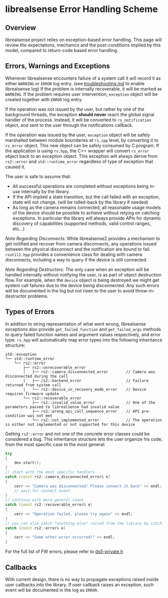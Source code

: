 # librealsense Error Handling Scheme

## Overview
librealsense project relies on exception-based error handling. This page will review the expectations, mechanics and the post-conditions implied by this model, compared to return-code based error handling.

## Errors, Warnings and Exceptions
Whenever librealsense encounters failure of a system call it will record it as either `WARNING` or `ERROR` log entry. (see [troubleshooting.md](./troubleshooting.md) to enable librealsense log) If the problem is internally recoverable, it will be marked as `WARNING`. If the problem requires user intervention, `exception` object will be created together with `ERROR` log entry.

If the operation was not issued by the user, but rather by one of the background threads, the exception **should never** reach the global signal handler of the process. Instead, it will be converted to `rs_notification` object, and sent to the user through the notifications callback.

If the operation was issued by the user, `exception` object will be safely marshalled between module boundaries at `rs.cpp` level, by converting it to `rs_error` object. This new object can be safely consumed by C program. If the application is using `rs.hpp`, the C++ wrapper will convert `rs_error` object back to an exception object. This exception will always derive from `rs2::error` and `std::runtime_error` regardless of type of exception that caused it.

The user is safe to assume that:
* All successful operations are completed without exceptions being in-use internally by the library.
* If the API implied a state transition, but the call failed with an exception, state will not change. (will be rolled-back by the library if needed)
* As long as the camera remains connected, all reasonable usage models of the device should be possible to achieve without relying on catching exceptions. In particular the library will always provide APIs for dynamic discovery of capabilities (supported methods, valid control ranges, etc...)

*Note Regarding Disconnects:*
While librealsense2 provides a mechanism to get notified and recover from camera disconnects, any operations issued between the physical disconnect and the notification are bound to fail. `rsutil2.hpp` provides a convenience class for dealing with camera disconnects, including a way to query if the device is still connected.

*Note Regarding Destructors:*
The only case when an exception will be handled internally without notifying the user, is as part of object destruction flow. For example, when the `device` object is being destroyed we might get system call failures due to the device being disconnected. Any such errors will be documented in the log but not risen to the user to avoid throw-in-destructor problems.  

## Types of Errors
In addition to string representation of what went wrong, librealsense exceptions also provide `get_failed_function` and `get_failed_args` methods to query failed function names and argument values respectively, and error type. `rs.hpp` will automatically map error types into the following inheritance structure:
```
std::exception
└── std::runtime_error
    └── rs2::error
        ├── rs2::unrecoverable_error
        |   ├── rs2::camera_disconnected_error        // Camera was disconnected during the call
        |   ├── rs2::backend_error                    // Failure returned from system call
        |   └── rs2::device_in_recovery_mode_error    // Device requires firmware update
        └── rs2::recoverable_error
            ├── rs2::invalid_value_error              // One of the parameters passed to librealsense had invalid value
            ├── rs2::wrong_api_call_sequence_error    // API pre-condition was not met
            └── rs2::not_implemented_error            // The operation is either not implemented or not supported for this device
```
Getting `rs2::error` and not one of the concrete error classes could be considered a bug.
This inheritance structure lets the user organize his code, from the most specific case to the most general:
```cpp
try
{
    dev.start();
}
// start with the most specific handlers
catch (const rs2::camera_disconnected_error& e)
{
    cerr << "Camera was disconnected! Please connect it back" << endl;
    // wait for connect event
}
// continue with more general cases
catch (const rs2::recoverable_error& e)
{
    cerr << "Operation failed, please try again" << endl;
}
// you can also catch "anything else" raised from the library by catching rs2::error
catch (const rs2::error& e)
{
    cerr << "Some other error occurred!" << endl;
}
```
For the full list of FW errors, please refer to [ds5-private.h](../src/ds5/ds5-private.h)


## Callbacks
With current design, there is no way to propagate exceptions raised inside user callbacks into the library.
If user callback raises an exception, such event will be documented in the log as `ERROR`.

